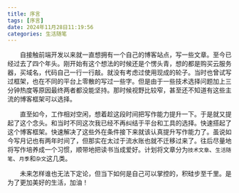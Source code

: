 ```yaml
---
title: 序言
tags: [序言]
date: 2024年11月28日11:19:56
categories: 生活随笔
---
```


&emsp;&emsp;自接触前端开发以来就一直想拥有一个自己的博客站点，写一些文章。至今已经过去了四个年头。刚开始有这个想法的时候还是个愣头青，想的都是购买云服务器，买域名，代码自己一行一行敲。就没有考虑过使用现成的轮子。当时也曾试写过框架，也在不同的平台上零散的写过一些字。但是由于一些技术选择问题加上三分钟热度等原因最终两者都没能坚持。那时候视野比较窄，甚至还不知道有这些主流的博客框架可以选择。

&emsp;&emsp;直至如今，工作相对空闲，想着趁这段时间把写作能力提升一下。于是就又提起了这个念头。和当时不同这次我已经不再纠结于平台和工具的选择。快速搭起了这个博客框架。快速解决了这些外在条件接下来就该认真提升写作能力了。虽说如今写月记也有两年时间了，但那实在太过于流水账也就不迁移过来了。往后尽量地将写作培养成一个习惯，顺带地把读书当成爱好。计划将文章分为`技术文章`、`生活随笔`、`月季`和`杂文`这几类。

&emsp;&emsp;未来怎样谁也无法下定论，但当下如何是自己可以掌控的，积硅步至千里。是为了更加美好的生活，加油！
